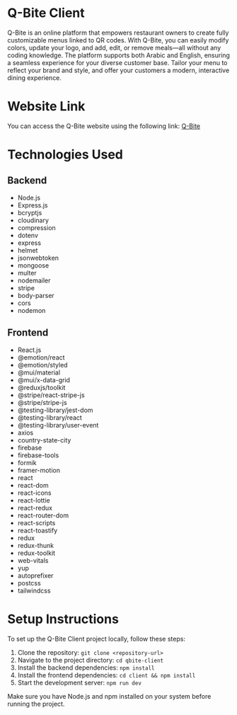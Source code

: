 # Q-Bite Client
Q-Bite is an online platform that empowers restaurant owners to create fully customizable menus linked to QR codes. With Q-Bite, you can easily modify colors, update your logo, and add, edit, or remove meals—all without any coding knowledge. The platform supports both Arabic and English, ensuring a seamless experience for your diverse customer base. Tailor your menu to reflect your brand and style, and offer your customers a modern, interactive dining experience.

# Website Link
You can access the Q-Bite website using the following link: [Q-Bite](https://q-bite.net/)

# Technologies Used

## Backend

- Node.js
- Express.js
- bcryptjs
- cloudinary
- compression
- dotenv
- express
- helmet
- jsonwebtoken
- mongoose
- multer
- nodemailer
- stripe
- body-parser
- cors
- nodemon

## Frontend

- React.js
- @emotion/react
- @emotion/styled
- @mui/material
- @mui/x-data-grid
- @reduxjs/toolkit
- @stripe/react-stripe-js
- @stripe/stripe-js
- @testing-library/jest-dom
- @testing-library/react
- @testing-library/user-event
- axios
- country-state-city
- firebase
- firebase-tools
- formik
- framer-motion
- react
- react-dom
- react-icons
- react-lottie
- react-redux
- react-router-dom
- react-scripts
- react-toastify
- redux
- redux-thunk
- redux-toolkit
- web-vitals
- yup
- autoprefixer
- postcss
- tailwindcss

# Setup Instructions

To set up the Q-Bite Client project locally, follow these steps:

1. Clone the repository: `git clone <repository-url>`
2. Navigate to the project directory: `cd qbite-client`
3. Install the backend dependencies: `npm install`
4. Install the frontend dependencies: `cd client && npm install`
5. Start the development server: `npm run dev`

Make sure you have Node.js and npm installed on your system before running the project.
